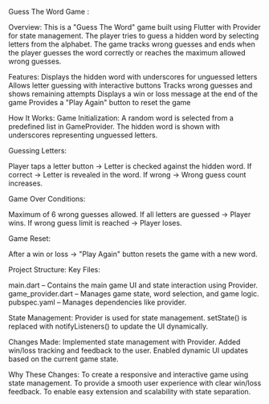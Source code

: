 Guess The Word Game :

Overview:
This is a "Guess The Word" game built using Flutter with Provider for state management. The player tries to guess a hidden word by selecting letters from the alphabet. The game tracks wrong guesses and ends when the player guesses the word correctly or reaches the maximum allowed wrong guesses.

Features:
Displays the hidden word with underscores for unguessed letters
Allows letter guessing with interactive buttons
Tracks wrong guesses and shows remaining attempts
Displays a win or loss message at the end of the game
Provides a "Play Again" button to reset the game

How It Works:
Game Initialization:
A random word is selected from a predefined list in GameProvider.
The hidden word is shown with underscores representing unguessed letters.

Guessing Letters:

Player taps a letter button → Letter is checked against the hidden word.
If correct → Letter is revealed in the word.
If wrong → Wrong guess count increases.

Game Over Conditions:

Maximum of 6 wrong guesses allowed.
If all letters are guessed → Player wins.
If wrong guess limit is reached → Player loses.

Game Reset:

After a win or loss → "Play Again" button resets the game with a new word.

Project Structure:
Key Files:

main.dart – Contains the main game UI and state interaction using Provider.
game_provider.dart – Manages game state, word selection, and game logic.
pubspec.yaml – Manages dependencies like provider.

State Management:
Provider is used for state management.
setState() is replaced with notifyListeners() to update the UI dynamically.

Changes Made:
Implemented state management with Provider.
Added win/loss tracking and feedback to the user.
Enabled dynamic UI updates based on the current game state.

Why These Changes:
To create a responsive and interactive game using state management.
To provide a smooth user experience with clear win/loss feedback.
To enable easy extension and scalability with state separation.
